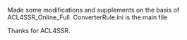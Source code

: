 Made some modifications and supplements on the basis of ACL4SSR_Online_Full.
ConverterRule.ini is the main file

Thanks for ACL4SSR.
